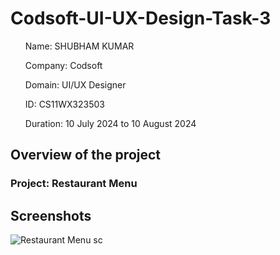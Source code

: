 # Codsoft-UI-UX-Design-Task-3

<ul>Name: SHUBHAM KUMAR</ul>
<ul>Company: Codsoft</ul>
<ul>Domain: UI/UX Designer</ul>
<ul>ID: CS11WX323503</ul>
<ul>Duration: 10 July 2024 to 10 August 2024</ul>

<h2>Overview of the project</h2>
<h3>Project: Restaurant Menu</h3>


<h2>Screenshots</h2>

![Restaurant Menu sc](https://github.com/user-attachments/assets/2043cba1-8b10-44e9-8c51-e1f460c86808)


